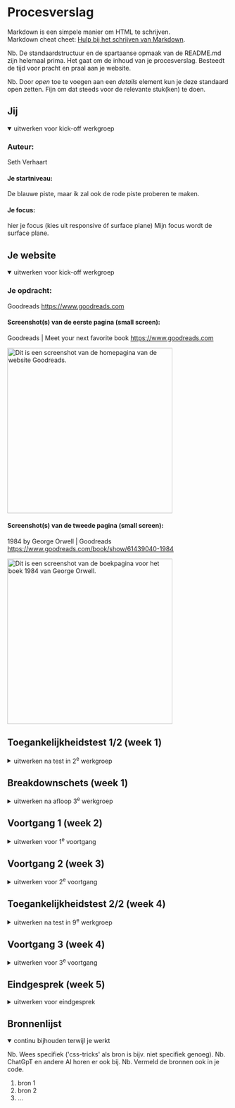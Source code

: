 # Procesverslag
Markdown is een simpele manier om HTML te schrijven.  
Markdown cheat cheet: [Hulp bij het schrijven van Markdown](https://github.com/adam-p/markdown-here/wiki/Markdown-Cheatsheet).

Nb. De standaardstructuur en de spartaanse opmaak van de README.md zijn helemaal prima. Het gaat om de inhoud van je procesverslag. Besteedt de tijd voor pracht en praal aan je website.

Nb. Door *open* toe te voegen aan een *details* element kun je deze standaard open zetten. Fijn om dat steeds voor de relevante stuk(ken) te doen.





## Jij

<details open>
  <summary>uitwerken voor kick-off werkgroep</summary>

  ### Auteur:
  Seth Verhaart

  #### Je startniveau:
  De blauwe piste, maar ik zal ook de rode piste proberen te maken.

  #### Je focus:
  hier je focus (kies uit responsive óf surface plane)
  Mijn focus wordt de surface plane.
 
</details>





## Je website

<details open>
  <summary>uitwerken voor kick-off werkgroep</summary>

  ### Je opdracht:
  Goodreads
  https://www.goodreads.com

  #### Screenshot(s) van de eerste pagina (small screen): 
  Goodreads | Meet your next favorite book
  https://www.goodreads.com
  
  <img src="readme-images/Goodreads-Meet-your-next-favorite-book.png" width="375px" alt="Dit is een screenshot van de homepagina van de website Goodreads.">

  #### Screenshot(s) van de tweede pagina (small screen):
  1984 by George Orwell | Goodreads 
  https://www.goodreads.com/book/show/61439040-1984
  
  <img src="readme-images/1984-by-George-Orwell-Goodreads.png" width="375px" alt="Dit is een screenshot van de boekpagina voor het boek 1984 van George Orwell.">
 
</details>



## Toegankelijkheidstest 1/2 (week 1)

<details>
  <summary>uitwerken na test in 2<sup>e</sup> werkgroep</summary>

  ### Bevindingen
  Lijst met je bevindingen die in de test naar voren kwamen:

  Ik zal eerst een lijst samenstellen van wat Goodreads wel goed doet, met commentaar. De  lijst er onder noem ik dingen die heel erg missen van de website.
  
  ### Content
  - Use left-aligned text for left-to-right (LTR) languages, and right-aligned text for right-to-left (RTL) languages. (In het Engels is het LTR en in het Japans is het RTL.)

  ### Global Code
  - Provide a unique title for each page or view. (Er zijn unieke titles voor iedere pagina.)
  - Ensure that viewport zoom is not disabled. (Het is enabled.)
  - Use landmark elements to indicate important content regions. 
  - Ensure a linear content flow. (Wordt tabindex gebruikt met alleen maar 0 en -1 als waardes.)
  - Avoid using the autofocus attribute. (Er is geen autofocuse attribute.)

  ### Lists
  - Use list elements (ol, ul, and dl elements) for list content. (Worden ol's en ul's gebruikt.)

  ### Controls
  - Use the a element for links. (Worden a href= elements gebruikt.)
  - Ensure that links are recognizable as links. (Het wordt onderlijnd of er is een animatie zichtbaar.)
  - Use the button element for buttons. (Buttons worden gebruikt.)
  - Identify links that open in a new tab or window. (Alleen maar links die leiden naar andere websites openen in een nieuwe tab, en deze zijn makkelijk te onderscheiden van andere links.)

  ### Media
  - Make sure that media does not autoplay. (Heb een aantal video's gecheckt en om ze te kunnen bekijken moet ik op een playbutton klikken.)
  - Check to see all media can be paused. (Heb een aantal video's afgespeeld en gepauzeerd.)

  ### Appearance
  - Check your content in specialized browsing modes. (Zowel high contrast als inverted colors geprobeerd, de content is leesbaar, maar sommige boekcovers zijn amper te begrijpen.)
  - Increase text size to 200%. (Het kan.)
  - Make sure color isn't the only way information is conveyed. (Het wordt aangegeven met onderlijningen of met buttons.)


  ### Animation
  - Ensure animations are subtle and do not flash too much. (Animaties zijn erg beperkt, maar de gene die er zijn, zijn heel erg minimaal. Alleen maar hover animaties, met veranderde kleuren.)

  ### Color contrast
  - Check the contrast for all normal-sized text. (Erg duidelijk contrast, vooral donker groen en zwart op beige/gebroken wit.)
  - Check the contrast for all large-sized text (Hetzelfde geldt voor dit als het gene wat hierboven vermeldt word.)
  - Check the contrast of borders for input elements (text input, radio buttons, checkboxes, etc.). (Dit is erg grootschalig goed verwerkt. Het enige wat tegenvalt is de "login with apple" button, maar dit is een template die ze gebruiken, niet van de webdevelopers zelf.)
  - Check text that overlaps images or video. (Dit is zowel promotie materiaal als andere images goed gedaan, behalve bij sommige bookcovers, maar dit is niet de keuze van de developers, maar het gene wat ze hebben ontvangen van de uitgevers.)

  ### Mobile and touch
  - Check that the site can be rotated to any orientation. (Ja dit kan.)
  - Ensure that button and link icons can be activated with ease. (Hier had ik zelf geen enkele moeite mee.)
  - Ensure sufficient space between interactive items in order to provide scroll area. (Er zijn genoeg sufficient scorlling areas, ik had er zelf in ieder geval geen last van, maar misschien is het wel voor iemand anders moeilijk met een bepaalde beperking.)

  ### Niet aangehouden richtlijnen die mij erg opvallen
  - Validate your HTML. (Er zijn echt ontzettend veel errors in deze HTML.
  - Use a lang attribute on the html element. (Er is geen aangegeven taal en die is ook nergens te vinden.)
  - Make sure that all img elements have an alt attribute. (Geen enkel img element heeft een alt attribute, en op bepaalde pagina's zijn er zo enorm veel bookcovers en andere images, dat ik me echt afvraag hoe iemand ooit deze website met een screenreader zou kunnen gebruiken.)
  - Headings. (Er is in allebei mijn pagina's geen enkele heading te bekennen, dus dit hele onderwerp kan ik eigenlijk niks mee.)
  - Provide a skip link and make sure that it is visible when focused. (Er zijn geen skiplinks available.)
  - Confirm the presence of captions. (Er zijn geen captions bij video's.)
  - Confirm that transcripts are available. (Er zijn geen transcripts beschikbaar.)

    
</details>



## Breakdownschets (week 1)

<details>
  <summary>uitwerken na afloop 3<sup>e</sup> werkgroep</summary>

  ### de hele pagina: 
  <img src="readme-images/dummy-plaatje.jpg" width="375px" alt="breakdown van de hele pagina">

  ### dynamisch deel (bijv menu): 
  <img src="readme-images/dummy-plaatje.jpg" width="375px" alt="breakdown van een dynamisch deel">

  ### wellicht nog een dynamisch deel (bijv filter): 
  <img src="readme-images/dummy-plaatje.jpg" width="375px" alt="breakdown van nog een dynamisch deel">

</details>





## Voortgang 1 (week 2)

<details>
  <summary>uitwerken voor 1<sup>e</sup> voortgang</summary>

  ### Stand van zaken
  hier dit ging goed & dit was lastig (neem ook screenshots op van delen van je website en code)


  ### Agenda voor meeting
  samen met je groepje opstellen

  | student 1      | student 2          | student 3    | student 4        |
  | ---            | ---                | ---          | ---              |
  | dit bespreken  | en dit             | en ik dit    | en dan ik dat    |
  | en dat ook nog | dit als er tijd is | nog een punt | dit wil ik zeker |
  | ...            | ...                | ...          | ...              |


  ### Verslag van meeting
  hier na afloop snel de uitkomsten van de meeting vastleggen

  - punt 1
  - punt 2
  - nog een punt
  - ...

</details>





## Voortgang 2 (week 3)

<details>
  <summary>uitwerken voor 2<sup>e</sup> voortgang</summary>

  ### Stand van zaken
  hier dit ging goed & dit was lastig (neem ook screenshots op van delen van je website en code)


  ### Agenda voor meeting
  samen met je groepje opstellen

  | student 1      | student 2          | student 3    | student 4        |
  | ---            | ---                | ---          | ---              |
  | dit bespreken  | en dit             | en ik dit    | en dan ik dat    |
  | en dat ook nog | dit als er tijd is | nog een punt | dit wil ik zeker |
  | ...            | ...                | ...          | ...              |


  ### Verslag van meeting
  hier na afloop snel de uitkomsten van de meeting vastleggen

  - punt 1
  - punt 2
  - nog een punt
- ...

</details>





## Toegankelijkheidstest 2/2 (week 4)

<details>
  <summary>uitwerken na test in 9<sup>e</sup> werkgroep</summary>

  ### Bevindingen
  Lijst met je bevindingen die in de test naar voren kwamen (geef ook aan wat er verbeterd is):

</details>





## Voortgang 3 (week 4)

<details>
  <summary>uitwerken voor 3<sup>e</sup> voortgang</summary>

  ### Stand van zaken
  hier dit ging goed & dit was lastig (neem ook screenshots op van delen van je website en code)


  ### Agenda voor meeting
  samen met je groepje opstellen

  | student 1      | student 2          | student 3    | student 4        |
  | ---            | ---                | ---          | ---              |
  | dit bespreken  | en dit             | en ik dit    | en dan ik dat    |
  | en dat ook nog | dit als er tijd is | nog een punt | dit wil ik zeker |
  | ...            | ...                | ...          | ...              |


  ### Verslag van meeting
  hier na afloop snel de uitkomsten van de meeting vastleggen

  - punt 1
  - punt 2
  - nog een punt
  - ...

</details>





## Eindgesprek (week 5)

<details>
  <summary>uitwerken voor eindgesprek</summary>

  ### Je uitkomst - karakteristiek screenshots:
  <img src="readme-images/dummy-plaatje.jpg" width="375px" alt="uitomst opdracht 1">


  ### Dit ging goed/Heb ik geleerd: 
  Korte omschrijving met plaatjes

  <img src="readme-images/dummy-plaatje.jpg" width="375px" alt="top">


  ### Dit was lastig/Is niet gelukt:
  Korte omschrijving met plaatjes

  <img src="readme-images/dummy-plaatje.jpg" width="375px" alt="bummer">
</details>





## Bronnenlijst

<details open>
  <summary>continu bijhouden terwijl je werkt</summary>

  Nb. Wees specifiek ('css-tricks' als bron is bijv. niet specifiek genoeg). 
  Nb. ChatGpT en andere AI horen er ook bij.
  Nb. Vermeld de bronnen ook in je code.

  1. bron 1
  2. bron 2
  3. ...

</details>
